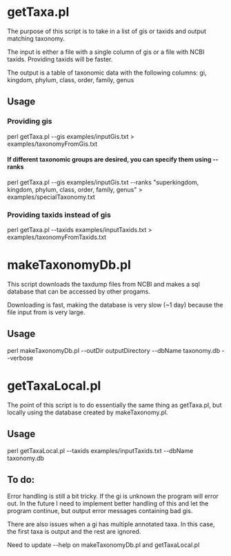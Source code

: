 # getTaxa.pl

The purpose of this script is to take in a list of gis or taxids and output matching taxonomy. 

The input is either a file with a single column of gis or a file with NCBI taxids. Providing taxids will be faster.

The output is a table of taxonomic data with the following columns: 
gi, kingdom, phylum, class, order, family, genus


## Usage

### Providing gis
perl getTaxa.pl --gis examples/inputGis.txt > examples/taxonomyFromGis.txt

#### If different taxonomic groups are desired, you can specify them using --ranks

perl getTaxa.pl --gis examples/inputGis.txt --ranks "superkingdom, kingdom, phylum, class, order, family, genus" > examples/specialTaxonomy.txt

### Providing taxids instead of gis

perl getTaxa.pl --taxids examples/inputTaxids.txt > examples/taxonomyFromTaxids.txt

# makeTaxonomyDb.pl

This script downloads the taxdump files from NCBI and makes a sql database that can be accessed by other progams. 

Downloading is fast, making the database is very slow (~1 day) because the file input from is very large.

## Usage
perl makeTaxonomyDb.pl --outDir outputDirectory --dbName taxonomy.db --verbose


# getTaxaLocal.pl
The point of this script is to do essentially the same thing as getTaxa.pl, but locally using the database created by makeTaxonomy.pl.

## Usage
perl getTaxaLocal.pl --taxids examples/inputTaxids.txt --dbName taxonomy.db 


## To do:
Error handling is still a bit tricky. If the gi is unknown the program will error out. In the future I need to implement better handling of this and let the program continue, but output error messages containing bad gis. 

There are also issues when a gi has multiple annotated taxa. In this case, the first taxa is output and the rest are ignored. 

Need to update --help on makeTaxonomyDb.pl and getTaxaLocal.pl
